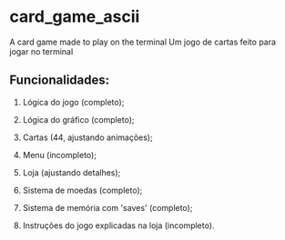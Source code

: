 # card_game_ascii
A card game made to play on the terminal
Um jogo de cartas feito para jogar no terminal

## Funcionalidades:

1. Lógica do jogo (completo);

2. Lógica do gráfico (completo);

3. Cartas (44, ajustando animações);

4. Menu (incompleto);

5. Loja (ajustando detalhes);

6. Sistema de moedas (completo);

7. Sistema de memória com 'saves' (completo);

8. Instruções do jogo explicadas na loja (incompleto).
